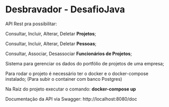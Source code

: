 # Desbravador - DesafioJava
API Rest pra possibilitar:

Consultar, Incluir, Alterar, Deletar **Projetos**;

Consultar, Incluir, Alterar, Deletar **Pessoas**;

Consultar, Associar, Desassociar **Funcionários de Projetos**;

Sistema para gerenciar os dados do portfólio de projetos de uma empresa;

Para rodar o projeto é necessário ter o docker e o docker-compose instalado; (Para subir o container com banco Postgres)

Na Raiz do projeto executar o comando: **docker-compose up**

Documentação da API via Swagger: http://localhost:8080/doc
